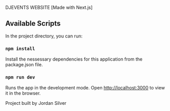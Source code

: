 DJEVENTS WEBSITE [Made with Next.js]
## Available Scripts

In the project directory, you can run:

### `npm install`

Install the nessessary dependencies for this application from the package.json file.

### `npm run dev`

Runs the app in the development mode.
Open [http://localhost:3000](http://localhost:3000) to view it in the browser.


Project built by Jordan Silver
